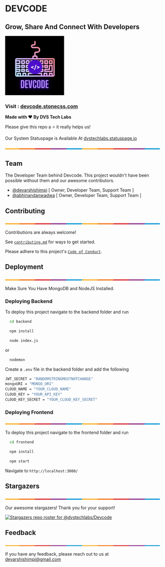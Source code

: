 # DEVCODE

## Grow, Share And Connect With Developers

![logo](images/devcode.png)

### Visit : <a href="https://devcode.stonecss.com">devcode.stonecss.com</a>

**Made with ❤ By DVS Tech Labs**

Please give this repo a ⭐ it really helps us!

Our System Statuspage is Available At <a href="https://dvstechlabs.statuspage.io" target="_blank">dvstechlabs.statuspage.io</a>

![Border](images/border.png)

## Team

The Developer Team behind Devcode. This project wouldn't have been possible without them and our awesome contributors.

- [@devarshishimpi](https://www.github.com/devarshishimpi) [ Owner, Developer Team, Support Team ]
- [@abhinandanwadwa](https://github.com/abhinandanwadwa) [ Owner, Developer Team, Support Team ]

## Contributing

![Border](images/border.png)

Contributions are always welcome!

See [`contributing.md`](./CONTRIBUTING.md) for ways to get started.

Please adhere to this project's [`Code of Conduct`](./CODE_OF_CONDUCT.md).

## Deployment

![Border](images/border.png)

Make Sure You Have MongoDB and NodeJS Installed.

### Deploying Backend

To deploy this project navigate to the backend folder and run

```bash
  cd backend
```

```bash
  npm install
```

```bash
  node index.js
```

or

```bash
  nodemon
```

Create a `.env` file in the backend folder and add the following

```bash
JWT_SECRET = "RANDOMSTRINGMUSTNOTCHANGE"
mongoURI = "MONGO_URI"
CLOUD_NAME = "YOUR_CLOUD_NAME"
CLOUD_KEY = "YOUR_API_KEY"
CLOUD_KEY_SECRET = "YOUR_CLOUD_KEY_SECRET"
```

### Deploying Frontend

![Border](images/border.png)

To deploy this project navigate to the frontend folder and run

```bash
  cd frontend
```

```bash
  npm install
```

```bash
  npm start
```

Navigate to `http://localhost:3000/`


## Stargazers

![Border](images/border.png)

Our awesome stargazers! Thank you for your support!

[![Stargazers repo roster for @dvstechlabs/Devcode](https://reporoster.com/stars/dvstechlabs/Devcode)](https://github.com/dvstechlabs/Devcode/stargazers)

## Feedback

![Border](images/border.png)

If you have any feedback, please reach out to us at devarshishimpi@gmail.com
